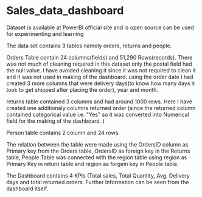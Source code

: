 # Sales_data_dashboard

Dataset is available at PowerBI official site and is open source can be used for experimenting and learning

The data set contains 3 tables namely orders, returns and people.

Orders Table contain 24 columns(fields) and 51,290 Rows(records). There was not much of cleaning required in this dataset only the postal field had the null value.
I have avoided cleaning it since it was not required to clean it and it was not used in making of the dashboard.
using the order date I had created 3 more columns that were delivery days(to know how many days it took to get shipped after placing the order), year and month.

returns table contained 3 columns and had around 1000 rows. Here I have created one additionaly columns returned order (since the returned column contained categorical
value i.e. "Yes" so it was converted into Numerical field for the making of the dashboard. )

Person table contains 2 column and 24 rows.

The relation between the table were made using the OrdersID column as Primary key from the Orders table, OrdersID as foreign key in the Returns table, 
People Table was connected with the region table using region as Primary Key in return table and region as forgein key in People table.

The Dashboard contains 4 KPIs (Total sales, Total Quantity, Avg. Delivery days and total returned orders.
Further Information can be seen from the dashboard itself.
